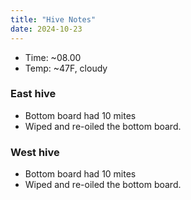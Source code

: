 ```yaml
---
title: "Hive Notes"
date: 2024-10-23
---
```


- Time: ~08.00
- Temp: ~47F, cloudy

### East hive

- Bottom board had 10 mites
- Wiped and re-oiled the bottom board.

### West hive

- Bottom board had 10 mites
- Wiped and re-oiled the bottom board.



